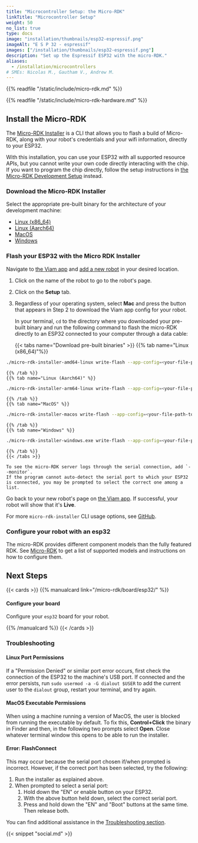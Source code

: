 ```yaml
---
title: "Microcontroller Setup: the Micro-RDK"
linkTitle: "Microcontroller Setup"
weight: 50
no_list: true
type: docs
image: "installation/thumbnails/esp32-espressif.png"
imageAlt: "E S P 32 - espressif"
images: ["/installation/thumbnails/esp32-espressif.png"]
description: "Set up the Espressif ESP32 with the micro-RDK."
aliases:
  - /installation/microcontrollers
# SMEs: Nicolas M., Gautham V., Andrew M.
---
```


{{% readfile "/static/include/micro-rdk.md" %}}

{{% readfile "/static/include/micro-rdk-hardware.md" %}}

## Install the Micro-RDK

The [Micro-RDK Installer](https://github.com/viamrobotics/micro-rdk/tree/main/micro-rdk-installer) is a CLI that allows you to flash a build of Micro-RDK, along with your robot's credentials and your wifi information, directly to your ESP32.

With this installation, you can use your ESP32 with all supported resource APIs, but you cannot write your own code directly interacting with the chip.
If you want to program the chip directly, follow the setup instructions in [the Micro-RDK Development Setup](/installation/prepare/microcontrollers/development-setup/) instead.

### Download the Micro-RDK Installer

Select the appropriate pre-built binary for the architecture of your development machine:

- [Linux (x86_64)](https://github.com/viamrobotics/micro-rdk/releases/latest/download/micro-rdk-installer-amd64-linux)
- [Linux (Aarch64)](https://github.com/viamrobotics/micro-rdk/releases/latest/download/micro-rdk-installer-arm64-linux)
- [MacOS](https://github.com/viamrobotics/micro-rdk/releases/latest/download/micro-rdk-installer-macos)
- [Windows](https://github.com/viamrobotics/micro-rdk/releases/latest/download/micro-rdk-installer-windows.exe)

### Flash your ESP32 with the Micro RDK Installer

Navigate to [the Viam app](https://app.viam.com) and [add a new robot](/manage/fleet/robots/#add-a-new-robot) in your desired location.

1. Click on the name of the robot to go to the robot's page.
2. Click on the **Setup** tab.
3. Regardless of your operating system, select **Mac** and press the button that appears in Step 2 to download the Viam app config for your robot.

   In your terminal, `cd` to the directory where you downloaded your pre-built binary and run the following command to flash the micro-RDK directly to an ESP32 connected to your computer through a data cable:

   {{< tabs name="Download pre-built binaries" >}}
   {{% tab name="Linux (x86_64)"%}}

```sh { class="command-line" data-prompt="$"}
./micro-rdk-installer-amd64-linux write-flash --app-config=<your-file-path-to/viam.json>
```

    {{% /tab %}}
    {{% tab name="Linux (Aarch64)" %}}

```sh { class="command-line" data-prompt="$"}
./micro-rdk-installer-arm64-linux write-flash --app-config=<your-file-path-to/viam.json>
```

    {{% /tab %}}
    {{% tab name="MacOS" %}}

```sh { class="command-line" data-prompt="$"}
./micro-rdk-installer-macos write-flash --app-config=<your-file-path-to/viam.json>
```

    {{% /tab %}}
    {{% tab name="Windows" %}}

```sh { class="command-line" data-prompt="$"}
./micro-rdk-installer-windows.exe write-flash --app-config=<your-file-path-to/viam.json>
```

    {{% /tab %}}
    {{< /tabs >}}

    To see the micro-RDK server logs through the serial connection, add `--monitor`.
    If the program cannot auto-detect the serial port to which your ESP32 is connected, you may be prompted to select the correct one among a list.

Go back to your new robot's page on [the Viam app](https://app.viam.com).
If successful, your robot will show that it's **Live**.

For more `micro-rdk-installer` CLI usage options, see [GitHub](https://github.com/viamrobotics/micro-rdk/tree/main/micro-rdk-installer).

### Configure your robot with an esp32

The micro-RDK provides different component models than the fully featured RDK.
See [Micro-RDK](/micro-rdk/) to get a list of supported models and instructions on how to configure them.

## Next Steps

{{< cards >}}
{{% manualcard link="/micro-rdk/board/esp32/" %}}

<h4>Configure your board </h4>

Configure your `esp32` board for your robot.

{{% /manualcard %}}
{{< /cards >}}

### Troubleshooting

#### Linux Port Permissions

If a "Permission Denied" or similar port error occurs, first check the connection of the ESP32 to the machine's USB port.
If connected and the error persists, run `sudo usermod -a -G dialout $USER` to add the current user to the `dialout` group, restart your terminal, and try again.

#### MacOS Executable Permissions

When using a machine running a version of MacOS, the user is blocked from running the executable by default.
To fix this, **Control+Click** the binary in Finder and then, in the following two prompts select **Open**.
Close whatever terminal window this opens to be able to run the installer.

#### Error: FlashConnect

This may occur because the serial port chosen if/when prompted is incorrect.
However, if the correct port has been selected, try the following:

1. Run the installer as explained above.
2. When prompted to select a serial port:
   1. Hold down the "EN" or enable button on your ESP32.
   2. With the above button held down, select the correct serial port.
   3. Press and hold down the "EN" and "Boot" buttons at the same time. Then release both.

You can find additional assistance in the [Troubleshooting section](/appendix/troubleshooting/).

{{< snippet "social.md" >}}
